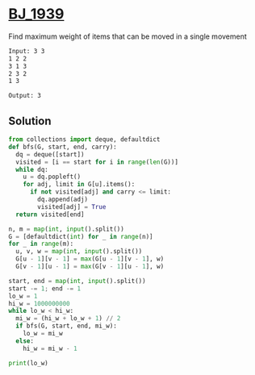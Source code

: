 # [BJ_1939](https://acmicpc.net/problem/1939)

Find maximum weight of items that can be moved in a single movement

```txt
Input: 3 3
1 2 2
3 1 3
2 3 2
1 3

Output: 3
```

## Solution

```py
from collections import deque, defaultdict
def bfs(G, start, end, carry):
  dq = deque([start])
  visited = [i == start for i in range(len(G))]
  while dq:
    u = dq.popleft()
    for adj, limit in G[u].items():
      if not visited[adj] and carry <= limit:
        dq.append(adj)
        visited[adj] = True
  return visited[end]

n, m = map(int, input().split())
G = [defaultdict(int) for _ in range(n)]
for _ in range(m):
  u, v, w = map(int, input().split())
  G[u - 1][v - 1] = max(G[u - 1][v - 1], w)
  G[v - 1][u - 1] = max(G[v - 1][u - 1], w)

start, end = map(int, input().split())
start -= 1; end -= 1
lo_w = 1
hi_w = 1000000000
while lo_w < hi_w:
  mi_w = (hi_w + lo_w + 1) // 2
  if bfs(G, start, end, mi_w):
    lo_w = mi_w
  else:
    hi_w = mi_w - 1

print(lo_w)
```
